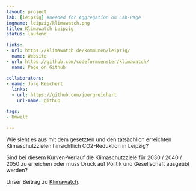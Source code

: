```yaml
---
layout: project
lab: [leipzig] #needed for Aggregation on Lab-Page
imgname: leipzig/klimawatch.png
title: Klimawatch Leipzig
status: laufend

links:
- url: https://klimawatch.de/kommunen/leipzig/
  name: Website
- url: https://github.com/codeformuenster/klimawatch/
  name: Page on Github

collaborators:
- name: Jörg Reichert
  links:
  - url: https://github.com/joergreichert
    url-name: github

tags:
- Umwelt

---
```


Wie sieht es aus mit dem gesetzten und den tatsächlich erreichten Klimaschutzzielen hinsichtlich CO2-Reduktion in Leipzig?


Sind bei diesem Kurven-Verlauf die Klimaschutzziele für 2030 / 2040 / 2050 zu erreichen oder muss Druck auf Politik und Gesellschaft ausgeübt werden?

Unser Beitrag zu [Klimawatch](https://klimawatch.de/).
